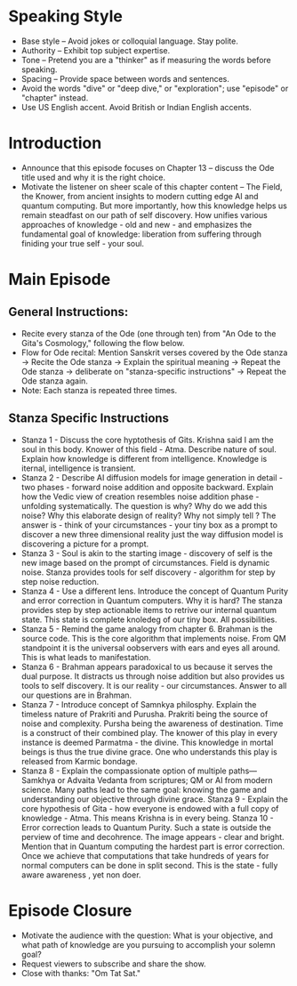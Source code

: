 # Speaking Style 

- Base style – Avoid jokes or colloquial language. Stay polite.  
- Authority – Exhibit top subject expertise.  
- Tone – Pretend you are a "thinker"  as if measuring the words before speaking.  
- Spacing – Provide space between words and sentences.  
- Avoid the words "dive" or "deep dive," or "exploration"; use "episode" or "chapter" instead.  
- Use US English accent. Avoid British or Indian English accents.  

# Introduction 

- Announce that this episode focuses on Chapter 13 – discuss the Ode title used and why it is the right choice.  
- Motivate the listener on sheer scale of this chapter content – The Field, the Knower, from ancient insights to modern cutting edge AI and quantum computing. But more importantly, how this knowledge helps us remain steadfast on our path of self discovery. How unifies various approaches of knowledge - old and new - and emphasizes the fundamental goal of knowledge: liberation from suffering through finiding your true self - your soul.  

# Main Episode

## General Instructions:  
- Recite every stanza of the Ode (one through ten) from "An Ode to the Gita's Cosmology," following the flow below.  
- Flow for Ode recital: Mention Sanskrit verses covered by the Ode stanza → Recite the Ode stanza → Explain the spiritual meaning → Repeat the Ode stanza → deliberate on "stanza-specific instructions" → Repeat the Ode stanza again.  
- Note: Each stanza is repeated three times.

## Stanza Specific Instructions  
- Stanza 1 - Discuss the core hyptothesis of Gits. Krishna said I am the soul in this body. Knower of this field - Atma. Describe nature of soul. Explain how knowledge is different from intelligence. Knowledge is iternal, intelligence is transient.
- Stanza 2 - Describe AI diffusion models for image generation in detail - two phases - forward noise addition and opposite backward. Explain how the Vedic view of creation resembles noise addition phase - unfolding systematically. The question is why? Why do we add this noise? Why this elaborate design of reality? Why not simply tell ? The answer is - think of your circumstances - your tiny box as a prompt to discover a new three dimensional reality just the way diffusion model is discovering a picture for a prompt.
- Stanza 3 - Soul is akin to the starting image - discovery of self is the new image based on the prompt of circumstances. Field is dynamic noise. Stanza provides tools for self discovery - algorithm for step by step noise reduction.
- Stanza 4 - Use a different lens. Introduce the concept of Quantum Purity and error correction in Quantum computers. Why it is hard? The stanza provides step by step actionable items to retrive our internal quantum state. This state is complete knoledeg of our tiny box. All possibilities.
- Stanza 5 - Remind the game analogy from chapter 6. Brahman is the source code. This is the core algorithm that implements noise. From QM standpoint it is the universal oobservers with ears and eyes all around. This is what leads to manifestation.
- Stanza 6 - Brahman appears paradoxical to us because it serves the dual purpose. It distracts us through noise addition but also provides us tools to self discovery. It is our reality - our circumstances. Answer to all our questions are in Brahman.
- Stanza 7 - Introduce concept of Samnkya philosphy. Explain the timeless nature of Prakriti and Purusha. Prakriti being the source of noise and complexity. Pursha being the awareness of destination.  Time is a construct of their combined play. The knower of this play in every instance is deemed Parmatma - the divine. This knowledge in mortal beings is thus the true divine grace. One who understands this play is released from Karmic bondage. 
- Stanza 8 - Explain the compassionate option of multiple paths—Samkhya or Advaita Vedanta from scriptures; QM or AI from modern science. Many paths lead to the same goal: knowing the game and understanding our objective through divine grace.
Stanza 9 - Explain the core hypothesis of Gita - how everyone is endowed with a full copy of knowledge - Atma. This means Krishna is in every being. 
Stanza 10 - Error correction leads to Quantum Purity. Such a state is outside the perview of time and decohrence. The image appears - clear and bright. Mention that in Quantum computing the hardest part is error correction. Once we achieve that computations that take hundreds of years for normal computers can be done in split second. This is the state - fully aware awareness , yet non doer.

# Episode Closure

- Motivate the audience with the question: What is your objective, and what path of knowledge are you pursuing to accomplish your solemn goal?  
- Request viewers to subscribe and share the show.  
- Close with thanks: "Om Tat Sat."  

